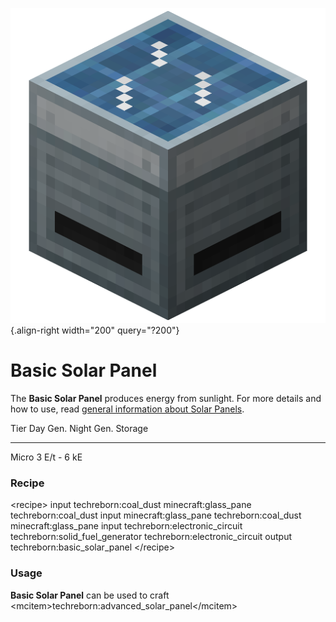 ![basic_solar_panel.png](/media/mods/techreborn/basic_solar_panel.png){.align-right width="200" query="?200"}

# Basic Solar Panel

The **Basic Solar Panel** produces energy from sunlight. For more details and how to use, read [general information about Solar Panels](/energy/generators/solar_panels).

  Tier    Day Gen.   Night Gen.   Storage
  ------- ---------- ------------ ---------
  Micro   3 E/t      \-           6 kE

### Recipe

\<recipe\> input techreborn:coal_dust minecraft:glass_pane techreborn:coal_dust input minecraft:glass_pane techreborn:coal_dust minecraft:glass_pane input techreborn:electronic_circuit techreborn:solid_fuel_generator techreborn:electronic_circuit output techreborn:basic_solar_panel \</recipe\>

### Usage

**Basic Solar Panel** can be used to craft \<mcitem\>techreborn:advanced_solar_panel\</mcitem\>
